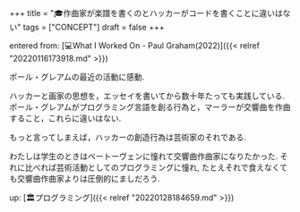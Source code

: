+++
title = "🎓作曲家が楽譜を書くのとハッカーがコードを書くことに違いはない"
tags = ["CONCEPT"]
draft = false
+++

entered from: [💻What I Worked On - Paul Graham(2022)]({{< relref "20220116173918.md" >}})

ポール・グレアムの最近の活動に感動.

ハッカーと画家の思想を，エッセイを書いてから数十年たっても実践している.
ポール・グレアムがプログラミング言語を創る行為と，マーラーが交響曲を作曲すること，これらに違いはない.

もっと言ってしまえば，ハッカーの創造行為は芸術家のそれである.

わたしは学生のときはベートーヴェンに憧れて交響曲作曲家になりたかった.
それに比べれば芸術活動としてのプログラミングに憧れ,
たとえそれで食えなくても交響曲作曲家よりは圧倒的にましだろう.

up: [🏛プログラミング]({{< relref "20220128184659.md" >}})
